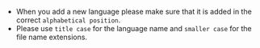 * When you add a new language please make sure that it is added in the correct `alphabetical position`.
* Please use `title case` for the language name and `smaller case` for the file name extensions. 
